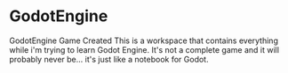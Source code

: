# GodotEngine
GodotEngine Game Created
This is a workspace that contains everything while i'm trying to learn Godot Engine. It's not a complete game and it will probably never be... it's just like a notebook for Godot.
